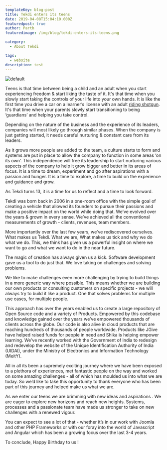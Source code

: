 ```yaml
---
templateKey: blog-post
title: Tekdi enters its teens
date: 2019-04-08T15:04:10.000Z
featuredpost: true
author: Parth
featuredimage: /img/blog/tekdi-enters-its-teens.png

category: 
  - About Tekdi

tags:
  - website
description: test
---
```


![default](/img/blog/tekdi-enters-its-teens.png)

Teens is that time between being a child and an adult when you start experiencing freedom & start liking the taste of it. It's that time when you slowly start taking the controls of your life into your own hands. It is like the first time you drive a car on a learner’s license with an adult [riding shotgun](https://en.wikipedia.org/wiki/Riding_shotgun). It's that time when your parents slowly start transitioning to being ‘guardians’ and helping you take control.
 
Depending on the nature of the business and the experience of its leaders, companies will most likely go through similar phases. When the company is just getting started, it needs careful nurturing & constant care from its leaders.

As it grows more people are added to the team, a culture starts to form and systems are put in place to allow the company to function in some areas ‘on its own’. This independence will free its leadership to start nurturing various aspects of the company to help it grow bigger and better in its areas of focus. It is a time to dream, experiment and go after aspirations with a passion and hunger. It is a time to explore, a time to build on the experience and guidance and grow.

As Tekdi turns 13, it is a time for us to reflect and a time to look forward.

Tekdi was born back in 2006 in a one-room office with the simple goal of creating a vehicle that allowed its founders to pursue their passions and make a positive impact on the world while doing that. We’ve evolved over the years & grown in every sense. We’ve achieved all the conventional measurements of growth - clients, revenues, team members.

More importantly over the last few years, we’ve rediscovered ourselves. What makes us Tekdi. What we are, What makes us tick and why we do what we do. This, we think has given us a powerful insight on where we want to go and what we want to do in the near future.

The magic of creation has always given us a kick. Software development gave us a tool to do just that. We love taking on challenges and solving problems.

We like to make challenges even more challenging by trying to build things in a more generic way where possible. This means whether we are building our own products or consulting customers on specific projects - we will always try to build it like a product. One that solves problems for multiple use cases, for multiple people.

This approach has over the years enabled us to create a large repository of Open Source code and a variety of Products. Empowered by this codebase and knowledge gained over the years we’ve empowered thousands of clients across the globe. Our code is also alive in cloud products that are reaching hundreds of thousands of people worldwide. Products like JGive have helped raised funds for people in need and Shika is helping empower learning. We’ve recently worked with the Government of India to redesign and redevelop the website of the Unique Identification Authority of India (UIDAI), under the Ministry of Electronics and Information Technology (MeitY).

All in all its been a supremely exciting journey where we have been exposed to a plethora of experiences, met fantastic people on the way and worked on some amazing challenges - all of which has moulded us into what we are today. So we’d like to take this opportunity to thank everyone who has been part of this journey and helped make us what we are.

As we enter our teens we are brimming with new ideas and aspirations . We are eager to explore new horizons and reach new heights. Systems, processes and a passionate team have made us stronger to take on new challenges with a renewed vigour.

You can expect to see a lot of that - whether it’s in our work with Joomla and other PHP Frameworks or with our foray into the world of Javascript and Angular which has been a growing focus over the last 3-4 years.

To conclude, Happy Birthday to us !
